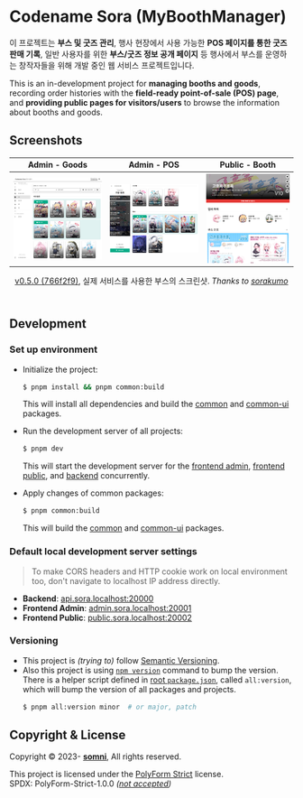 # Codename Sora (MyBoothManager)
이 프로젝트는 **부스 및 굿즈 관리**, 행사 현장에서 사용 가능한 **POS 페이지를 통한 굿즈 판매 기록**, 일반 사용자를 위한 **부스/굿즈 정보 공개 페이지** 등 행사에서 부스를 운영하는 창작자들을 위해 개발 중인 웹 서비스 프로젝트입니다.

This is an in-development project for **managing booths and goods**, recording order histories with the **field-ready point-of-sale (POS) page**, and **providing public pages for visitors/users** to browse the information about booths and goods.

## Screenshots
<table>
  <thead>
    <tr>
      <th>Admin - Goods</th>
      <th>Admin - POS</th>
      <th>Public - Booth</th>
    </tr>
  </thead>
  <tbody>
    <tr>
      <th><img src="docs/images/v0.5.0-admin-goods-sorakumo.png" alt="MyBoothManager Admin - Goods"></th>
      <th><img src="docs/images/v0.5.0-admin-pos-sorakumo.png" alt="MyBoothManager Admin - POS"></th>
      <th><img src="docs/images/v0.5.0-public-booth-sorakumo.png" alt="MyBoothManager Public - Booth"></th>
    </tr>
  </tbody>

  <caption style="caption-side: bottom"><p align="center"><a href="https://github.com/somnisomni/MyBoothManager/tree/766f2f998a6a15bfa1db9ddf72d360d0982fe8d1">v0.5.0 (766f2f9)</a>, 실제 서비스를 사용한 부스의 스크린샷. <i>Thanks to <a href="https://twitter.com/sd_srkm">sorakumo</a></i></p></caption>
</table>


## Development
### Set up environment
* Initialize the project:
   ```bash
   $ pnpm install && pnpm common:build
   ```
   This will install all dependencies and build the [common](packages/Common) and [common-ui](packages/CommonUI) packages.

* Run the development server of all projects:
   ```bash
   $ pnpm dev
   ```
   This will start the development server for the [frontend admin](projects/Admin), [frontend public](projects/Public), and [backend](projects/Backend) concurrently.

* Apply changes of common packages:
   ```bash
   $ pnpm common:build
   ```
   This will build the [common](packages/Common) and [common-ui](packages/CommonUI) packages.

### Default local development server settings
> To make CORS headers and HTTP cookie work on local environment too, don't navigate to localhost IP address directly.
* **Backend**: [api.sora.localhost:20000](http://api.sora.localhost:20000)
* **Frontend Admin**: [admin.sora.localhost:20001](http://admin.sora.localhost:20001)
* **Frontend Public**: [public.sora.localhost:20002](http://public.sora.localhost:20002)

### Versioning
* This project is *(trying to)* follow [Semantic Versioning](https://semver.org/).
* Also this project is using [`npm version`](https://docs.npmjs.com/cli/commands/npm-version) command to bump the version.
  There is a helper script defined in [root `package.json`](package.json), called `all:version`, which will bump the version of all packages and projects.
  ```bash
  $ pnpm all:version minor  # or major, patch
  ```

## Copyright & License
Copyright © 2023- **[somni](https://github.com/somnisomni)**, All rights reserved.

This project is licensed under the [PolyForm Strict](LICENSE.md) license. <br>
SPDX: PolyForm-Strict-1.0.0 *([not accepted](https://github.com/spdx/license-list-XML/pull/1018))*

